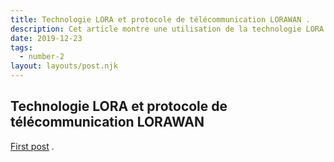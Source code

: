 ```yaml
---
title: Technologie LORA et protocole de télécommunication LORAWAN .
description: Cet article montre une utilisation de la technologie LORA à travers The Things Network (TTN).
date: 2019-12-23
tags:
  - number-2
layout: layouts/post.njk
---
```


## Technologie LORA et protocole de télécommunication LORAWAN

<a href="{{ '/posts/firstpost/' | url }}">First post</a>
.
